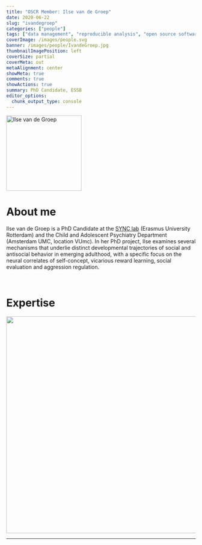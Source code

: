 ```yaml
---
title: "OSCR Member: Ilse van de Groep"
date: 2020-06-22
slug: "ivandegroep"
categories: ["people"]
tags: ["data management", "reproducible analysis", "open source software", "school-essb"] # top 3 categories + unique + school
coverImage: /images/people.svg
banner: /images/people/IvandeGroep.jpg
thumbnailImagePosition: left
coverSize: partial
coverMeta: out
metaAlignment: center
showMeta: true
comments: true
showActions: true
summary: PhD Candidate, ESSB
editor_options: 
  chunk_output_type: console
---
```


<!-- EMAIL -->
<p>
  <a href="mailto:i.vandegroep@essb.eur.nl">
  <img border="0" alt="Ilse van de Groep" src="/images/people/IvandeGroep.jpg" width="200" height="200" align="center">
  </a>
</p>


<p align="center">
<!--  CV
  <a href="" class="fa-solid fa-file" style="color:#000000;">
  </a> -->

<!-- TWITTER   -->
  <a href="https://twitter.com/IlsevdGroep" class="fa-brands fa-x-twitter" style="color:#000000;">
  </a>   


<!-- GOOGLE SCHOLAR
  <a href="" class="fa-brands fa-google-scholar" style="color:#000000;">
  </a>
  -->
  
<!-- RESEARCHGATE -->
  <a href="https://www.researchgate.net/profile/Ilse_Van_De_Groep2" class="fa-brands fa-researchgate" style="color:#000000;">
  </a>
  
  
<!-- LINKEDIN -->
  <a href="https://www.linkedin.com/in/ilsevandegroep/" class="fa-brands fa-linkedin" style="color:#000000;">
  </a> 
  
  <!-- ORCID   
  <a href="" class="fa-brands fa-orcid" style="color:#000000;">
  </a>  -->

<!-- PERSONAL WEBSITE 
  <a href="" class="fa-solid fa-link" style="color:#000000;">
  </a> -->

<!-- GITHUB 
  <a href="" class="fa-brands fa-github" style="color:#000000;"> 
  </a> -->
</p>






# About me

Ilse van de Groep is a PhD Candidate at the [SYNC lab](https://erasmus-synclab.nl/) (Erasmus University Rotterdam) and the Child and Adolescent Psychiatry Department (Amsterdam UMC, location VUmc). In her PhD project, Ilse examines several mechanisms that underlie distinct developmental trajectories of social and antisocial behavior in emerging adulthood, with a specific focus on the neural correlates of self-concept, vicarious reward learning, social evaluation and aggression regulation.


<BR>

# Expertise

<img src="{{< blogdown/postref >}}index_files/figure-html/radarPlot-1.png" width="576" />

***


